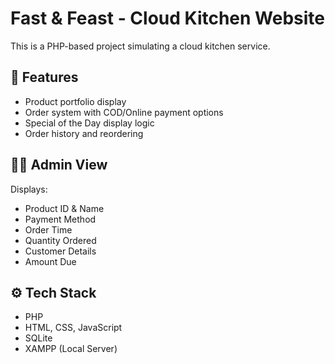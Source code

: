 # Fast & Feast - Cloud Kitchen Website

This is a PHP-based project simulating a cloud kitchen service.

## 🚀 Features
- Product portfolio display
- Order system with COD/Online payment options
- Special of the Day display logic
- Order history and reordering

## 🧑‍🍳 Admin View
Displays:
- Product ID & Name
- Payment Method
- Order Time
- Quantity Ordered
- Customer Details
- Amount Due

## ⚙️ Tech Stack
- PHP
- HTML, CSS, JavaScript
- SQLite
- XAMPP (Local Server)
